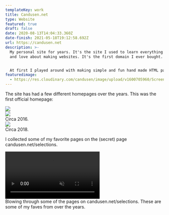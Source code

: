 ```yaml
---
templateKey: work
title: Candusen.net
type: Website
featured: true
draft: false
date: 2020-08-13T14:04:33.360Z
date-finish: 2021-05-18T19:12:58.692Z
url: https://candusen.net
description: >-
  My personal site for years. It's the site I used to learn everything I know
  and love about making websites. It's the first domain I ever bought.


  At first I played around with making simple and fun hand made HTML pages. This is still my preferred method of making sites. XD
featuredimage:
  - https://res.cloudinary.com/candusen/image/upload/v1600705960/Screen_Shot_2020-09-21_at_12.26.48_PM_lynmef.png
---
```

The site has had a few different homepages over the years. This was the first official homepage:

<div class='caption-container image-caption'>
    <img src=https://res.cloudinary.com/candusen/image/upload/v1600705960/Screen_Shot_2020-09-21_at_12.26.48_PM_lynmef.png></img>
  <div class='caption'></div></div>



<div class='caption-container image-caption'>
    <img src=https://res.cloudinary.com/candusen/image/upload/v1621365851/Screen_Shot_2021-05-18_at_3.23.17_PM_x70ecz.png></img>
  <div class='caption'>Circa 2016.</div></div>



<div class='caption-container image-caption'>
    <img src=https://res.cloudinary.com/candusen/image/upload/v1621365851/Screen_Shot_2021-05-18_at_3.22.49_PM_piegly.png></img>
  <div class='caption'>Circa 2018.</div></div>

I collected some of my favorite pages on the (secret) page candusen.net/selections.

<div class='caption-container video-caption'><div className="mobile-video-cover">
    <video playsinline autoplay muted loop src=https://res.cloudinary.com/candusen/video/upload/v1621366585/candusen-vid-fast_d6jpoe.mp4></video></div>
  <div class='caption'>Blowing through some of the pages on candusen.net/selections. These are some of my faves from over the years.</div></div>
